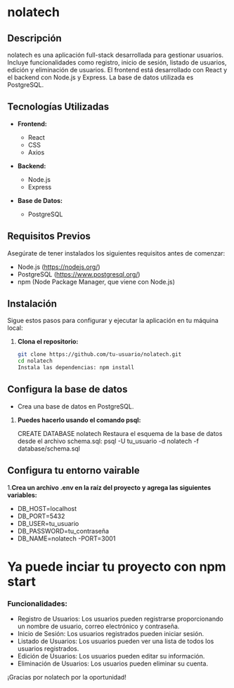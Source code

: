 # nolatech

## Descripción

nolatech es una aplicación full-stack desarrollada para gestionar usuarios. Incluye funcionalidades como registro, inicio de sesión, listado de usuarios, edición y eliminación de usuarios. El frontend está desarrollado con React y el backend con Node.js y Express. La base de datos utilizada es PostgreSQL.

## Tecnologías Utilizadas

- **Frontend:**
  - React
  - CSS
  - Axios

- **Backend:**
  - Node.js
  - Express

- **Base de Datos:**
  - PostgreSQL

## Requisitos Previos

Asegúrate de tener instalados los siguientes requisitos antes de comenzar:

- Node.js (https://nodejs.org/)
- PostgreSQL (https://www.postgresql.org/)
- npm (Node Package Manager, que viene con Node.js)

## Instalación

Sigue estos pasos para configurar y ejecutar la aplicación en tu máquina local:

1. **Clona el repositorio:**
   ```sh
   git clone https://github.com/tu-usuario/nolatech.git
   cd nolatech
   Instala las dependencias: npm install

## Configura la base de datos

- Crea una base de datos en PostgreSQL.

1. **Puedes hacerlo usando el comando psql:**

    CREATE DATABASE nolatech
    Restaura el esquema de la base de datos desde el archivo schema.sql:
    psql -U tu_usuario -d nolatech -f database/schema.sql


## Configura tu entorno vairable 

1.**Crea un archivo .env en la raíz del proyecto y agrega las siguientes variables:**
- DB_HOST=localhost
- DB_PORT=5432
- DB_USER=tu_usuario
- DB_PASSWORD=tu_contraseña
- DB_NAME=nolatech
-PORT=3001


# Ya puede inciar tu proyecto con npm start



### Funcionalidades:

- Registro de Usuarios: Los usuarios pueden registrarse proporcionando un nombre de usuario, correo electrónico y contraseña.
- Inicio de Sesión: Los usuarios registrados pueden iniciar sesión.
- Listado de Usuarios: Los usuarios pueden ver una lista de todos los usuarios registrados.
- Edición de Usuarios: Los usuarios pueden editar su información.
- Eliminación de Usuarios: Los usuarios pueden eliminar su cuenta.




 ¡Gracias por nolatech por la oportunidad!